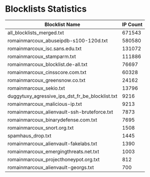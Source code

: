 # Blocklists Statistics
| Blocklist Name | IP Count |
|----|----|
| all_blocklists_merged.txt | 671543 |
| romainmarcoux_abuseipdb-s100-120d.txt | 580580 |
| romainmarcoux_isc.sans.edu.txt | 131072 |
| romainmarcoux_stamparm.txt | 111886 |
| romainmarcoux_blocklist.de-all.txt | 76697 |
| romainmarcoux_cinsscore.com.txt | 60328 |
| romainmarcoux_greensnow.co.txt | 24162 |
| romainmarcoux_sekio.txt | 13796 |
| duggytuxy_agressive_ips_dst_fr_be_blocklist.txt | 9216 |
| romainmarcoux_malicious-ip.txt | 9213 |
| romainmarcoux_alienvault-ssh-bruteforce.txt | 7873 |
| romainmarcoux_binarydefense.com.txt | 7695 |
| romainmarcoux_snort.org.txt | 1508 |
| spamhaus_drop.txt | 1445 |
| romainmarcoux_alienvault-fakelabs.txt | 1390 |
| romainmarcoux_emergingthreats.net.txt | 1003 |
| romainmarcoux_projecthoneypot.org.txt | 812 |
| romainmarcoux_alienvault-georgs.txt | 700 |
